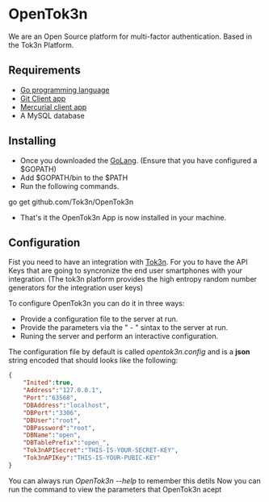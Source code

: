 OpenTok3n
=========

We are an Open Source platform for multi-factor authentication. Based in the Tok3n Platform.

Requirements
-
* [Go programming language][1]
* [Git Client app][2]
* [Mercurial client app][3]
* A MySQL database

Installing
-
* Once you downloaded the [GoLang][1]. (Ensure that you have configured a $GOPATH)
* Add $GOPATH/bin to the $PATH
* Run the following commands.

go get github.com/Tok3n/OpenTok3n

* That's it the OpenTok3n App is now installed in your machine.

Configuration
-

Fist you need to have an integration with [Tok3n][4]. For you to have the API Keys that are going to syncronize the end user smartphones with your integration. (The tok3n platform provides the high entropy random number generators for the integration user keys)

To configure OpenTok3n you can do it in three ways:

* Provide a configuration file to the server at run.
* Provide the parameters via the " - " sintax to the server at run.
* Runing the server and perform an interactive configuration. 

The configuration file by default is called _opentok3n.config_ and is a __json__ string encoded that should looks like the following:
```json
{
	"Inited":true,
	"Address":"127.0.0.1",
	"Port":"63568",
	"DBAddress":"localhost",
	"DBPort":"3306",
	"DBUser":"root",
	"DBPassword":"root",
	"DBName":"open",
	"DBTablePrefix":"open_",
	"Tok3nAPISecret":"THIS-IS-YOUR-SECRET-KEY",
	"Tok3nAPIKey":"THIS-IS-YOUR-PUBIC-KEY"
}
```

You can always run _OpenTok3n --help_ to remember this detils
Now you can run the command  to view the parameters that OpenTok3n acept 

[1]: http://golang.org/doc/install
[2]: http://git-scm.com/book/en/Getting-Started-Installing-Git
[3]: http://mercurial.selenic.com/wiki/Download
[4]: http://secure.tok3n.com